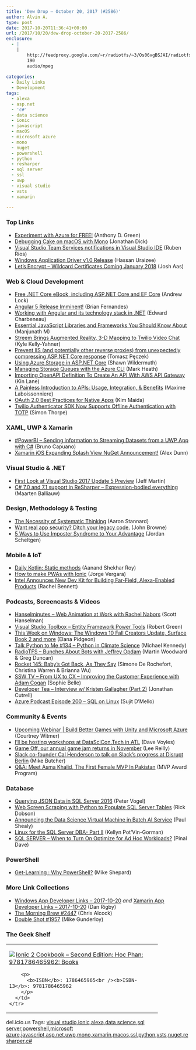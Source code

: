 ```yaml
---
title: 'Dew Drop – October 20, 2017 (#2586)'
author: Alvin A.
type: post
date: 2017-10-20T11:36:41+00:00
url: /2017/10/20/dew-drop-october-20-2017-2586/
enclosure:
  - |
    |
        http://feedproxy.google.com/~r/radiotfs/~3/Os06vgBSJAI/radiotfs_149.mp3
        190
        audio/mpeg
        
categories:
  - Daily Links
  - Development
tags:
  - alexa
  - asp.net
  - 'c#'
  - data science
  - ionic
  - javascript
  - macOS
  - microsoft azure
  - mono
  - nuget
  - powershell
  - python
  - resharper
  - sql server
  - ssl
  - uwp
  - visual studio
  - vsts
  - xamarin

---
```

### <a name="top"></a>Top Links

  * <a href="https://blogs.msdn.microsoft.com/dotnet/2017/10/19/experiment-with-azure-for-free/" target="_blank">Experiment with Azure for FREE!</a> (Anthony D. Green)
  * <a href="https://redth.codes/debugging-cake-on-macos-with-mono/" target="_blank">Debugging Cake on macOS with Mono</a> (Jonathan Dick)
  * <a href="https://blogs.msdn.microsoft.com/visualstudio/2017/10/19/visual-studio-team-services-notifications-in-visual-studio-ide/" target="_blank">Visual Studio Team Services notifications in Visual Studio IDE</a> (Ruben Rios)
  * <a href="https://github.com/Microsoft/WinAppDriver/releases" target="_blank">Windows Application Driver v1.0 Release</a> (Hassan Uraizee)
  * <a href="https://letsencrypt.org/2017/07/06/wildcard-certificates-coming-jan-2018.html" target="_blank">Let&#8217;s Encrypt &#8211; Wildcard Certificates Coming January 2018</a> (Josh Aas)



### <a name="web"></a>Web & Cloud Development

  * <a href="https://andrewlock.net/free-net-core-ebook-including-asp-net-core-and-ef-core/" target="_blank">Free .NET Core eBook, including ASP.NET Core and EF Core</a> (Andrew Lock)
  * <a href="https://dzone.com/articles/angular-5-release-imminent?utm_medium=feed&utm_source=feedpress.me&utm_campaign=Feed%3A+dzone%2Fwebdev" target="_blank">Angular 5 Release Imminent!</a> (Brian Fernandes)
  * <a href="https://www.red-gate.com/simple-talk/dotnet/net-development/working-angular-technology-stack-net/" target="_blank">Working with Angular and its technology stack in .NET</a> (Edward Charbeneau)
  * <a href="https://code.tutsplus.com/articles/essential-javascript-libraries-and-frameworks-you-should-know-about--cms-29540" target="_blank">Essential JavaScript Libraries and Frameworks You Should Know About</a> (Manjunath M)
  * <a href="https://twilioinc.wpengine.com/2017/10/streem-twilio-video-ar-sync.html" target="_blank">Streem Brings Augmented Reality, 3-D Mapping to Twilio Video Chat</a> (Kyle Kelly-Yahner)
  * <a href="http://www.tpeczek.com/2017/10/prevent-iis-and-potentially-other.html" target="_blank">Prevent IIS (and potentially other reverse proxies) from unexpectedly compressing ASP.NET Core response</a> (Tomasz Pęczek)
  * <a href="https://wildermuth.com/2017/10/19/Using-Azure-Storage-in-ASP-NET-Core" target="_blank">Using Azure Storage in ASP.NET Core</a> (Shawn Wildermuth)
  * <a href="http://markheath.net/post/manage-storage-queues-azure-cli" target="_blank">Managing Storage Queues with the Azure CLI</a> (Mark Heath)
  * <a href="http://apievangelist.com/2017/10/19/importing-openapi-definition-to-create-api-with-aws-gateway/" target="_blank">Importing OpenAPI Definition To Create An API With AWS API Gateway</a> (Kin Lane)
  * <a href="https://snipcart.com/blog/apis-integration-usage-benefits" target="_blank">A Painless Introduction to APIs: Usage, Integration, & Benefits</a> (Maxime Laboissonniere)
  * <a href="https://auth0.com/blog/oauth-2-best-practices-for-native-apps/" target="_blank">OAuth 2.0 Best Practices for Native Apps</a> (Kim Maida)
  * <a href="https://twilioinc.wpengine.com/2017/10/twilio-authenticator-sdk-now-supports-offline-authentication-with-totp.html" target="_blank">Twilio Authenticator SDK Now Supports Offline Authentication with TOTP</a> (Simon Thorpe)



### <a name="silverlight"></a>XAML, UWP & Xamarin

  * <a href="http://feedproxy.google.com/~r/elbruno/~3/40w2odv8r9c/" target="_blank">#PowerBI – Sending information to Streaming Datasets from a UWP App with C#</a> (Bruno Capuano)
  * <a href="https://alexdunn.org/2017/10/19/xamarin-ios-expanding-splash-view-nuget-announcement/" target="_blank">Xamarin iOS Expanding Splash View NuGet Announcement!</a> (Alex Dunn)



### <a name="dotnet"></a>Visual Studio & .NET

  * <a href="http://www.infoq.com/news/2017/10/vs2017-5preview?utm_campaign=infoq_content&utm_source=infoq&utm_medium=feed&utm_term=global" target="_blank">First Look at Visual Studio 2017 Update 5 Preview</a> (Jeff Martin)
  * <a href="https://blog.jetbrains.com/dotnet/2017/10/19/c-7-0-7-1-support-resharper-expression-bodied-everything/" target="_blank">C# 7.0 and 7.1 support in ReSharper – Expression-bodied everything</a> (Maarten Balliauw)



### <a name="design"></a>Design, Methodology & Testing

  * <a href="http://www.aaronstannard.com/systematic-thinking/" target="_blank">The Necessity of Systematic Thinking</a> (Aaron Stannard)
  * <a href="https://www.preemptive.com/blog/article/964-want-real-app-security-ditch-your-legacy-code/90-dotfuscator" target="_blank">Want real app security? Ditch your legacy code.</a> (John Browne)
  * <a href="https://www.inc.com/jordan-scheltgen/5-ways-to-use-imposter-syndrome-to-your-advantage.html" target="_blank">5 Ways to Use Imposter Syndrome to Your Advantage</a> (Jordan Scheltgen)



### <a name="mobile"></a>Mobile & IoT

  * <a href="https://android.jlelse.eu/daily-kotlin-static-methods-9330552cde8a?source=rss----8fca399d4de---4" target="_blank">Daily Kotlin: Static methods</a> (Aanand Shekhar Roy)
  * <a href="http://blog.ionic.io/how-to-make-pwas-with-ionic/" target="_blank">How to make PWAs with Ionic</a> (Jorge Vergara)
  * <a href="https://developer.amazon.com/blogs/alexa/post/4041d3cd-33bd-451a-94de-53dfd39a8c29/intel-speech-enabling-dev-kit-for-avs" target="_blank">Intel Announces New Dev Kit for Building Far-Field, Alexa-Enabled Products</a> (Rachel Bennett)



### <a name="podcasts"></a>Podcasts, Screencasts & Videos

  * <a href="https://www.hanselminutes.com/602/web-animation-at-work-with-rachel-nabors" target="_blank">Hanselminutes &#8211; Web Animation at Work with Rachel Nabors</a> (Scott Hanselman)
  * <a href="https://channel9.msdn.com/Shows/Visual-Studio-Toolbox/Entity-Framework-Power-Tools?WT.mc_id=DX_MVP4025064" target="_blank">Visual Studio Toolbox &#8211; Entity Framework Power Tools</a> (Robert Green)
  * <a href="http://blogs.windows.com/windowsexperience/2017/10/19/week-windows-windows-10-fall-creators-update-surface-book-2/?WT.mc_id=DX_MVP4025064" target="_blank">This Week on Windows: The Windows 10 Fall Creators Update, Surface Book 2 and more</a> (Elana Pidgeon)
  * <a href="https://talkpython.fm/episodes/show/134/python-in-climate-science" target="_blank">Talk Python to Me #134 &#8211; Python in Climate Science</a> (Michael Kennedy)
  * <a href="http://feedproxy.google.com/~r/radiotfs/~3/Os06vgBSJAI/radiotfs_149.mp3" target="_blank">RadioTFS &#8211; Bunches About Bots with Jeffrey Opdam</a> (Martin Woodward & Greg Duncan)
  * <a href="http://relay.fm/rocket/145" target="_blank">Rocket 145: Baby&#8217;s Got Back, As They Say</a> (Simone De Rochefort, Christina Warren & Brianna Wu)
  * <a href="https://tv.ssw.com/7345/from-ux-to-cx-improving-the-customer-experience-with-adam-cogan" target="_blank">SSW TV &#8211; From UX to CX – Improving the Customer Experience with Adam Cogan</a> (Sophie Belle)
  * <a href="http://developertea.simplecast.fm/edeeda37" target="_blank">Developer Tea &#8211; Interview w/ Kristen Gallagher (Part 2)</a> (Jonathan Cutrell)
  * <a href="http://azpodcast.azurewebsites.net/post/Episode-200-SQL-on-Linux" target="_blank">Azure Podcast Episode 200 &#8211; SQL on Linux</a> (Sujit D&#8217;Mello)



### <a name="events"></a>Community & Events

  * <a href="https://blog.xamarin.com/upcoming-webinar-build-better-games-unity-microsoft-azure/" target="_blank">Upcoming Webinar | Build Better Games with Unity and Microsoft Azure</a> (Courtney Witmer)
  * <a href="http://www.davevoyles.com/2017/10/19/ill-hosting-workshops-datascicon-tech-atl/" target="_blank">I’ll be hosting workshops at DataSciCon.Tech in ATL</a> (Dave Voyles)
  * <a href="https://github.com/blog/2451-game-off-our-annual-game-jam-returns-in-november" target="_blank">Game Off, our annual game jam returns in November</a> (Lee Reilly)
  * <a href="http://feedproxy.google.com/~r/Techcrunch/~3/0SP4r1Btg7E/" target="_blank">Slack co-founder Cal Henderson to talk on Slack’s progress at Disrupt Berlin</a> (Mike Butcher)
  * <a href="https://blogs.msdn.microsoft.com/mvpawardprogram/2017/10/19/qa-meet-asma-khalid/" target="_blank">Q&A: Meet Asma Khalid, The First Female MVP In Pakistan</a> (MVP Award Program)



### <a name="sql"></a>Database

  * <a href="https://visualstudiomagazine.com/articles/2017/10/01/querying-json.aspx" target="_blank">Querying JSON Data in SQL Server 2016</a> (Peter Vogel)
  * <a href="http://feedproxy.google.com/~r/MSSQLTips-LatestSqlServerTips/~3/9pjQYpCVZA0/tip.asp" target="_blank">Web Screen Scraping with Python to Populate SQL Server Tables</a> (Rick Dobson)
  * <a href="https://blogs.technet.microsoft.com/machinelearning/2017/10/19/announcing-the-data-science-virtual-machine-in-batch-ai-service/" target="_blank">Announcing the Data Science Virtual Machine in Batch AI Service</a> (Paul Shealy)
  * <a href="http://dbakevlar.com/2017/10/linux-sql-server-dba-part-ii/" target="_blank">Linux for the SQL Server DBA- Part II</a> (Kellyn Pot’Vin-Gorman)
  * <a href="https://blog.sqlauthority.com/2017/10/20/sql-server-turn-optimize-ad-hoc-workloads/" target="_blank">SQL SERVER – When to Turn On Optimize for Ad Hoc Workloads?</a> (Pinal Dave)



### <a name="ps"></a>PowerShell

  * <a href="https://powershellstation.com/2017/10/19/get-learning-powershell/" target="_blank">Get-Learning : Why PowerShell?</a> (Mike Shepard)



### <a name="links"></a>More Link Collections

  * <a href="https://www.windowsappdev.com/2017/10/windows-app-developer-links-2017-10-20/" target="_blank">Windows App Developer Links &#8211; 2017-10-20</a> _and_ <a href="https://www.allaboutxamarin.com/2017/10/xamarin-app-developer-links-2017-10-20/" target="_blank">Xamarin App Developer Links &#8211; 2017-10-20</a> (Dan Rigby)
  * <a href="http://feedproxy.google.com/~r/ReflectivePerspective/~3/m0lRWpJQcqs/" target="_blank">The Morning Brew #2447</a> (Chris Alcock)
  * <a href="https://afreshcup.com/home/2017/10/20/double-shot-1957.html" target="_blank">Double Shot #1957</a> (Mike Gunderloy)



### <a name="shelf"></a>The Geek Shelf

<div class="wlWriterEditableSmartContent" id="scid:7dc1bd33-94bd-46fd-a20b-0131235bcd47:48cc6d3f-b857-4a29-9ecf-de1c20392dab" style="margin: 0px; padding: 0px; float: none; display: inline;">
  <table cellspacing="0" cellpadding="2" width="400" border="0" unselectable="on">
    <tr>
      <td valign="top" width="400">
        <p>
          <a title="Ionic 2 Cookbook - Second Edition: Hoc Phan: 9781786465962: Books" href="http://www.amazon.com/exec/obidos/ASIN/1786465965/amavin-20"><img data-recalc-dims="1" decoding="async" src="https://i0.wp.com/images-na.ssl-images-amazon.com/images/I/41Lwp9UlPHL._AC_US218_.jpg?w=660&#038;ssl=1" border="0" align="left" style="float:left" />Ionic 2 Cookbook &#8211; Second Edition: Hoc Phan: 9781786465962: Books</a>
        </p>
        
        <p>
          <b>ISBN</b>: 1786465965<br /><b>ISBN-13</b>: 9781786465962
        </p>
      </td>
    </tr>
  </table>
</div>



<div class="wlWriterEditableSmartContent" id="scid:77ECF5F8-D252-44F5-B4EB-D463C5396A79:446cbfdb-0533-4a78-8a6d-cf92a1326f77" style="margin: 0px; padding: 0px; float: none; display: inline;">
  del.icio.us Tags: <a href="http://del.icio.us/popular/visual+studio" rel="tag">visual studio</a>,<a href="http://del.icio.us/popular/ionic" rel="tag">ionic</a>,<a href="http://del.icio.us/popular/alexa" rel="tag">alexa</a>,<a href="http://del.icio.us/popular/data+science" rel="tag">data science</a>,<a href="http://del.icio.us/popular/sql+server" rel="tag">sql server</a>,<a href="http://del.icio.us/popular/powershell" rel="tag">powershell</a>,<a href="http://del.icio.us/popular/microsoft+azure" rel="tag">microsoft azure</a>,<a href="http://del.icio.us/popular/javascript" rel="tag">javascript</a>,<a href="http://del.icio.us/popular/asp.net" rel="tag">asp.net</a>,<a href="http://del.icio.us/popular/uwp" rel="tag">uwp</a>,<a href="http://del.icio.us/popular/mono" rel="tag">mono</a>,<a href="http://del.icio.us/popular/xamarin" rel="tag">xamarin</a>,<a href="http://del.icio.us/popular/macos" rel="tag">macos</a>,<a href="http://del.icio.us/popular/ssl" rel="tag">ssl</a>,<a href="http://del.icio.us/popular/python" rel="tag">python</a>,<a href="http://del.icio.us/popular/vsts" rel="tag">vsts</a>,<a href="http://del.icio.us/popular/nuget" rel="tag">nuget</a>,<a href="http://del.icio.us/popular/resharper" rel="tag">resharper</a>,<a href="http://del.icio.us/popular/c%23" rel="tag">c#</a>
</div>